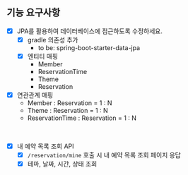 ## 기능 요구사항
- [x] JPA를 활용하여 데이터베이스에 접근하도록 수정하세요.
  - [x] gradle 의존성 추가  
    - to be: spring-boot-starter-data-jpa
  - [x] 엔티티 매핑  
      - Member 
      - ReservationTime
      - Theme 
      - Reservation
- [x] 연관관계 매핑
  - Member : Reservation = 1 : N
  - Theme : Reservation = 1 : N
  - ReservationTime : Reservation = 1 : N
  
<br>

- [x] 내 예약 목록 조회 API
  - [x] `/reservation/mine` 호출 시 내 예약 목록 조회 페이지 응답
  - [x] 테마, 날짜, 시간, 상태 조회
